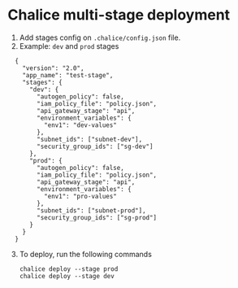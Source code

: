# Chalice multi-stage deployment
1. Add stages config on `.chalice/config.json` file.  
2. Example: `dev` and `prod` stages
```
  {
    "version": "2.0",
    "app_name": "test-stage",
    "stages": {
      "dev": {
        "autogen_policy": false,
        "iam_policy_file": "policy.json",
        "api_gateway_stage": "api",
        "environment_variables": {
          "env1": "dev-values"
        },
        "subnet_ids": ["subnet-dev"],
        "security_group_ids": ["sg-dev"]
      },
      "prod": {
        "autogen_policy": false,
        "iam_policy_file": "policy.json",
        "api_gateway_stage": "api",
        "environment_variables": {
          "env1": "pro-values"
        },
        "subnet_ids": ["subnet-prod"],
        "security_group_ids": ["sg-prod"]
      }
    }
  }
``` 
3. To deploy, run the following commands
      
       chalice deploy --stage prod
       chalice deploy --stage dev
